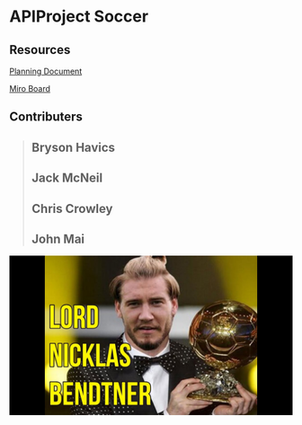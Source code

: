 # APIProject Soccer

## Resources
[Planning Document](https://docs.google.com/document/d/1WE3OF6A9noFcLT5HsK31hMWVEH_l-EnV2SKjTlBMiJk/edit?usp=sharing)

[Miro Board](https://miro.com/app/board/o9J_lxJyUuo=/)

## Contributers
> Bryson Havics
> ---
> Jack McNeil
> ---
> Chris Crowley
> ---
> John Mai
> ---

![The Lord Returns](/assets/images/LordBendtner.jpg)
